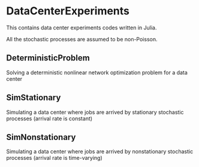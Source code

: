 # DataCenterExperiments
This contains data center experiments codes written in Julia. 

All the stochastic processes are assumed to be non-Poisson.

## DeterministicProblem
Solving a deterministic nonlinear network optimization problem for a data center

## SimStationary
Simulating a data center where jobs are arrived by stationary stochastic processes (arrival rate is constant)

## SimNonstationary
Simulating a data center where jobs are arrived by nonstationary stochastic processes (arrival rate is time-varying)
